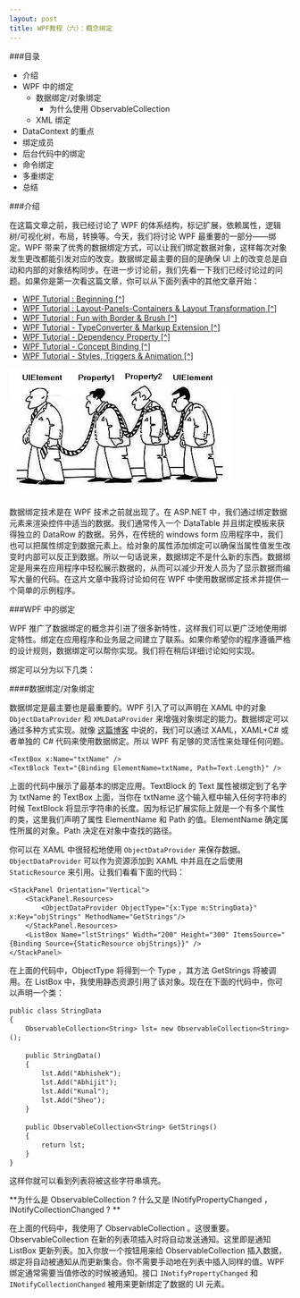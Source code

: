 ```yaml
---
layout: post
title: WPF教程（六）：概念绑定
---
```


###目录

* 介绍
* WPF 中的绑定
    + 数据绑定/对象绑定
        - 为什么使用 ObservableCollection
    + XML 绑定
* DataContext 的重点
* 绑定成员
* 后台代码中的绑定
* 命令绑定
* 多重绑定
* 总结

###介绍

在这篇文章之前，我已经讨论了 WPF 的体系结构，标记扩展，依赖属性，逻辑树/可视化树，布局，转换等。今天，我们将讨论 WPF 最重要的一部分——绑定。WPF 带来了优秀的数据绑定方式，可以让我们绑定数据对象，这样每次对象发生更改都能引发对应的改变。数据绑定最主要的目的是确保 UI 上的改变总是自动和内部的对象结构同步。在进一步讨论前，我们先看一下我们已经讨论过的问题。如果你是第一次看这篇文章，你可以从下面列表中的其他文章开始：

+ [WPF Tutorial : Beginning [^]](http://sibo.me/2014/04/02/WPF-Tutorial-Beginning.html)
+ [WPF Tutorial : Layout-Panels-Containers & Layout Transformation [^]](http://sibo.me/2014/04/08/WPF-Tutorial-Layout-Panels-Containers-Layout-Trans.html)
+ [WPF Tutorial : Fun with Border & Brush [^]](http://sibo.me/2014/04/12/WPF-Tutorial-Fun-with-Border-Brush.html)
+ [WPF Tutorial - TypeConverter & Markup Extension [^]](http://sibo.me/2014/04/16/WPF-Tutorial-TypeConverter-Markup-Extension.html)
+ [WPF Tutorial - Dependency Property [^]](http://sibo.me/2014/04/19/WPF-Tutorial-Dependency-Property.html)
+ [WPF Tutorial - Concept Binding [^]](http://www.codeproject.com/KB/WPF/wpf6.aspx)
+ [WPF Tutorial - Styles, Triggers & Animation [^]](http://www.codeproject.com/KB/WPF/wpf7.aspx)

![binding.jpg](/images/post/wpf6/binding.jpg)

数据绑定技术是在 WPF 技术之前就出现了。在 ASP.NET 中，我们通过绑定数据元素来渲染控件中适当的数据。我们通常传入一个 DataTable 并且绑定模板来获得独立的 DataRow 的数据。另外，在传统的 windows form 应用程序中，我们也可以把属性绑定到数据元素上。给对象的属性添加绑定可以确保当属性值发生改变时内部可以反正到数据。所以一句话说来，数据绑定不是什么新的东西。数据绑定是用来在应用程序中轻松展示数据的，从而可以减少开发人员为了显示数据而编写大量的代码。在这片文章中我将讨论如何在 WPF 中使用数据绑定技术并提供一个简单的示例程序。

###WPF 中的绑定

WPF 推广了数据绑定的概念并引进了很多新特性，这样我们可以更广泛地使用绑定特性。绑定在应用程序和业务层之间建立了联系。如果你希望你的程序遵循严格的设计规则，数据绑定可以帮你实现。我们将在稍后详细讨论如何实现。

绑定可以分为以下几类：

####数据绑定/对象绑定

数据绑定是最主要也是最重要的。WPF 引入了可以声明在 XAML 中的对象 `ObjectDataProvider` 和 `XMLDataProvider` 来增强对象绑定的能力。数据绑定可以通过多种方式实现。就像 [这篇博客](http://coredotnet.blogspot.com/2006/05/wpf-data-binding-tutorial.html) 中说的，我们可以通过 XAML，XAML+C# 或者单独的 C# 代码来使用数据绑定。所以 WPF 有足够的灵活性来处理任何问题。

    <TextBox x:Name="txtName" />
    <TextBlock Text="{Binding ElementName=txtName, Path=Text.Length}" />

上面的代码中展示了最基本的绑定应用。TextBlock 的 Text 属性被绑定到了名字为 txtName 的 TextBox 上面，当你在 txtName 这个输入框中输入任何字符串的时候 TextBlock 将显示字符串的长度。因为标记扩展实际上就是一个有多个属性的类，这里我们声明了属性  ElementName 和 Path 的值。ElementName 确定属性所属的对象。Path 决定在对象中查找的路径。

你可以在 XAML 中很轻松地使用 `ObjectDataProvider` 来保存数据。`ObjectDataProvider` 可以作为资源添加到 XAML 中并且在之后使用 `StaticResource` 来引用。让我们看看下面的代码：

    <StackPanel Orientation="Vertical">
        <StackPanel.Resources>
            <ObjectDataProvider ObjectType="{x:Type m:StringData}" x:Key="objStrings" MethodName="GetStrings"/>
        </StackPanel.Resources>
        <ListBox Name="lstStrings" Width="200" Height="300" ItemsSource="{Binding Source={StaticResource objStrings}}" />
    </StackPanel>

在上面的代码中，ObjectType 将得到一个 Type ，其方法 GetStrings 将被调用。在 ListBox 中，我使用静态资源引用了该对象。现在在下面的代码中，你可以声明一个类：

    public class StringData
    {
        ObservableCollection<String> lst= new ObservableCollection<String>();
    
        public StringData()
        {
            lst.Add("Abhishek");
            lst.Add("Abhijit");
            lst.Add("Kunal");
            lst.Add("Sheo");
        }
    
        public ObservableCollection<String> GetStrings()
        {
            return lst;
        }
    }

这样你就可以看到列表将被这些字符串填充。

**为什么是 ObservableCollection ? 什么又是 INotifyPropertyChanged ， INotifyCollectionChanged ? **

在上面的代码中，我使用了 ObservableCollection 。这很重要。ObservableCollection 在新的列表项插入时将自动发送通知。这里即是通知 ListBox 更新列表。加入你放一个按钮用来给 ObservableCollection 插入数据，绑定将自动被通知从而更新集合。你不需要手动地在列表中插入同样的值。WPF 绑定通常需要当值修改的时候被通知。接口 `INotifyPropertyChanged` 和 `INotifyCollectionChanged` 被用来更新绑定了数据的 UI 元素。 